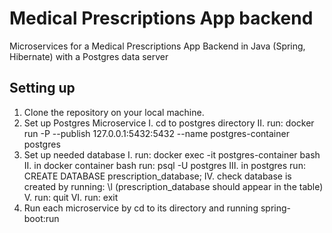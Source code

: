 # Medical Prescriptions App backend
Microservices for a Medical Prescriptions App Backend in Java (Spring, Hibernate) with a Postgres data server

## Setting up
1. Clone the repository on your local machine.
2. Set up Postgres Microservice
	I. 		cd to postgres directory
	II. 	run: docker run -P --publish 127.0.0.1:5432:5432 --name postgres-container postgres
3. Set up needed database
	I.		run: docker exec -it postgres-container bash
	II.		in docker container bash run: psql -U postgres
	III.	in postgres run: CREATE DATABASE prescription_database;
	IV.		check database is created by running: \l (prescription_database should appear in the table)
	V.		run: quit
	VI.		run: exit
4. Run each microservice by cd to its directory and running spring-boot:run
